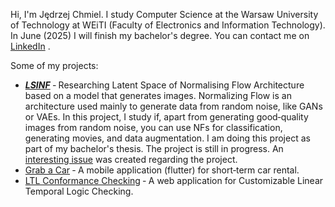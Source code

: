 Hi, I'm Jędrzej Chmiel. I study Computer Science at the Warsaw University of Technology at WEiTI (Faculty of Electronics and Information Technology). In June (2025) I will finish my bachelor's degree. You can contact me on [LinkedIn](https://linkedin.com/in/jedrzej-chmiel-481a8423b) .


Some of my projects:
- [***LSINF***](https://www.notion.so/LSINF-d0f47277b46b4992a5c9f0bd0d377170?pvs=4) ‑ Researching
Latent Space of Normalising Flow Architecture based on a model that generates images. Normalizing
Flow is an architecture used mainly to generate data from random noise, like GANs or VAEs. In this
project, I study if, apart from generating good‑quality images from random noise, you can use NFs
for classification, generating movies, and data augmentation. I am doing this project as part of my
bachelor's thesis. The project is still in progress. An [interesting
issue](https://github.com/VincentStimper/normalizing-flows/issues/67) was created regarding the
project.
- [Grab a Car](https://github.com/12jerek34jeremi/grabacar) ‑ A mobile application (flutter) for
short‑term car rental.
- [LTL Conformance Checking](https://github.com/12jerek34jeremi/confermence) ‑ A web application for
Customizable Linear Temporal Logic Checking.
